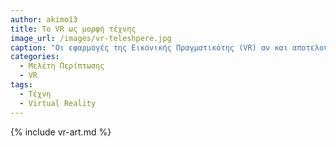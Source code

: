 ```yaml
---
author: akimo13
title: To VR ως μορφή τέχνης
image_url: /images/vr-teleshpere.jpg
caption: "Οι εφαρμογές της Εικονικής Πραγματικότης (VR) αν και αποτελούν τεχνολογία αιχμής, στην πραγματικότητα έχουν μια ιστορία αρκετών δεκαετιών. Σε όλα αυτά τα χρόνια μάλιστα διακρίνουμε μια κοινή πορεία με διάφορες μορφές τέχνης στην προσπάθεια του ανθρώπου να εμβαθύνει και να γίνει μέρος των έργων τέχνης. Να επιτύχει δηλαδή μια εμβυθιστική εμπειρία (immersive experience)."
categories:
  - Μελέτη Περίπτωσης
  - VR
tags:
  - Τέχνη
  - Virtual Reality
---
```


{% include vr-art.md %}
